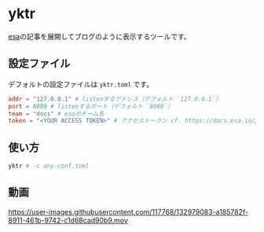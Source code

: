# yktr

[esa](https://esa.io/)の記事を展開してブログのように表示するツールです。

## 設定ファイル

デフォルトの設定ファイルは `yktr.toml` です。

```toml
addr = "127.0.0.1" # listenするアドレス（デフォルト `127.0.0.1`）
port = 8080 # listenするポート（デフォルト `8080`）
team = "docs" # esaのチーム名
token = "<YOUR ACCESS TOKEN>" # アクセストークン cf. https://docs.esa.io/posts/102#%E8%AA%8D%E8%A8%BC%E3%81%A8%E8%AA%8D%E5%8F%AF
```

## 使い方

```sh
yktr # -c any-conf.toml
```

## 動画

https://user-images.githubusercontent.com/117768/132979083-a185782f-8911-461b-9742-c1d68cad90b9.mov
